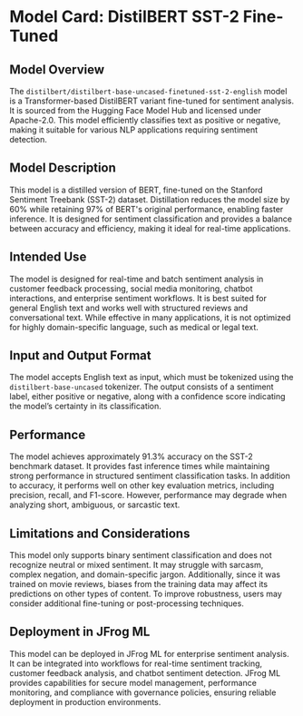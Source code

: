 # Model Card: DistilBERT SST-2 Fine-Tuned

## Model Overview

The `distilbert/distilbert-base-uncased-finetuned-sst-2-english` model is a Transformer-based DistilBERT variant fine-tuned for sentiment analysis. It is sourced from the Hugging Face Model Hub and licensed under Apache-2.0. This model efficiently classifies text as positive or negative, making it suitable for various NLP applications requiring sentiment detection.

## Model Description

This model is a distilled version of BERT, fine-tuned on the Stanford Sentiment Treebank (SST-2) dataset. Distillation reduces the model size by 60% while retaining 97% of BERT's original performance, enabling faster inference. It is designed for sentiment classification and provides a balance between accuracy and efficiency, making it ideal for real-time applications.

## Intended Use

The model is designed for real-time and batch sentiment analysis in customer feedback processing, social media monitoring, chatbot interactions, and enterprise sentiment workflows. It is best suited for general English text and works well with structured reviews and conversational text. While effective in many applications, it is not optimized for highly domain-specific language, such as medical or legal text.

## Input and Output Format

The model accepts English text as input, which must be tokenized using the `distilbert-base-uncased` tokenizer. The output consists of a sentiment label, either positive or negative, along with a confidence score indicating the model’s certainty in its classification.

## Performance

The model achieves approximately 91.3% accuracy on the SST-2 benchmark dataset. It provides fast inference times while maintaining strong performance in structured sentiment classification tasks. In addition to accuracy, it performs well on other key evaluation metrics, including precision, recall, and F1-score. However, performance may degrade when analyzing short, ambiguous, or sarcastic text.

## Limitations and Considerations

This model only supports binary sentiment classification and does not recognize neutral or mixed sentiment. It may struggle with sarcasm, complex negation, and domain-specific jargon. Additionally, since it was trained on movie reviews, biases from the training data may affect its predictions on other types of content. To improve robustness, users may consider additional fine-tuning or post-processing techniques.

## Deployment in JFrog ML

This model can be deployed in JFrog ML for enterprise sentiment analysis. It can be integrated into workflows for real-time sentiment tracking, customer feedback analysis, and chatbot sentiment detection. JFrog ML provides capabilities for secure model management, performance monitoring, and compliance with governance policies, ensuring reliable deployment in production environments.

